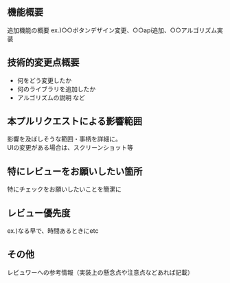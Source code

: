 ﻿## 機能概要
追加機能の概要
ex.)○○ボタンデザイン変更、○○api追加、○○アルゴリズム実装

## 技術的変更点概要
- 何をどう変更したか
- 何のライブラリを追加したか
- アルゴリズムの説明
  など

## 本プルリクエストによる影響範囲
影響を及ぼしそうな範囲・事柄を詳細に。  
UIの変更がある場合は、スクリーンショット等

## 特にレビューをお願いしたい箇所
特にチェックをお願いしたいことを簡潔に

## レビュー優先度
ex.)なる早で、時間あるときにetc

## その他
レビュワーへの参考情報（実装上の懸念点や注意点などあれば記載）